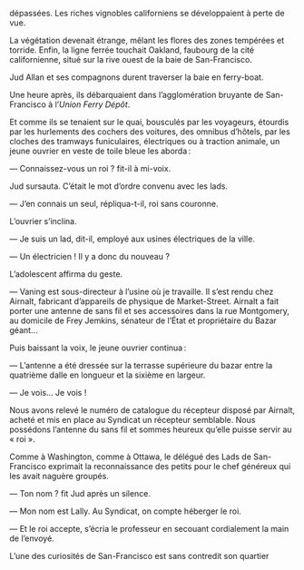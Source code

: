 dépassées. Les riches vignobles californiens se développaient à perte de vue.

La végétation devenait étrange, mêlant les flores des zones tempérées et
torride. Enfin, la ligne ferrée touchait Oakland, faubourg de la cité californienne, situé sur la rive ouest de la baie de San-Francisco.

Jud Allan et ses compagnons durent traverser la baie en ferry-boat.

Une heure après, ils débarquaient dans l’agglomération bruyante de San-
Francisco à l’_Union Ferry Dépôt_.

Et comme ils se tenaient sur le quai, bousculés par les voyageurs, étourdis
par les hurlements des cochers des voitures, des omnibus d’hôtels, par les
cloches des tramways funiculaires, électriques ou à traction animale, un
jeune ouvrier en veste de toile bleue les aborda :

— Connaissez-vous un roi ? fit-il à mi-voix.

Jud sursauta. C’était le mot d’ordre convenu avec les lads.

— J’en connais un seul, répliqua-t-il, roi sans couronne.

L’ouvrier s’inclina.

— Je suis un lad, dit-il, employé aux usines électriques de la ville.

— Un électricien ! Il y a donc du nouveau ?

L’adolescent affirma du geste.

— Vaning est sous-directeur à l’usine où je travaille. Il s’est rendu chez
Airnalt, fabricant d’appareils de physique de Market-Street. Airnalt a fait
porter une antenne de sans fil et ses accessoires dans la rue Montgomery, au
domicile de Frey Jemkins, sénateur de l’État et propriétaire du Bazar géant...

Puis baissant la voix, le jeune ouvrier continua :

— L’antenne a été dressée sur la terrasse supérieure du bazar entre la
quatrième dalle en longueur et la sixième en largeur.

— Je vois... Je vois !

Nous avons relevé le numéro de catalogue du récepteur disposé par Airnalt, acheté et mis en place au Syndicat un récepteur semblable. Nous possédons l’antenne du sans fil et sommes heureux qu’elle puisse servir au « roi ».

Comme à Washington, comme à Ottawa, le délégué des Lads de San-Francisco exprimait la reconnaissance des petits pour le chef généreux qui les avait naguère groupés.

— Ton nom ? fit Jud après un silence.

— Mon nom est Lally. Au Syndicat, on compte héberger le roi.

— Et le roi accepte, s’écria le professeur en secouant cordialement la
main de l’envoyé.

L’une des curiosités de San-Francisco est sans contredit son quartier
